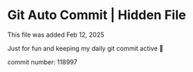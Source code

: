 # Git Auto Commit | Hidden File

This file was added Feb 12, 2025

Just for fun and keeping my daily git commit active 🤪

commit number: 118997
